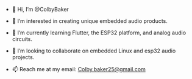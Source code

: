 - 👋 Hi, I’m @ColbyBaker
- 👀 I’m interested in creating unique embedded audio products.
- 🌱 I’m currently learning Flutter, the ESP32 platform, and analog audio circuits.

- 🤝 I’m looking to collaborate on embedded Linux and esp32 audio projects.
- 📫 Reach me at my email: Colby.baker25@gmail.com

<!---
ColbyBaker/ColbyBaker is a ✨ special ✨ repository because its `README.md` (this file) appears on your GitHub profile.
You can click the Preview link to take a look at your changes.
--->
